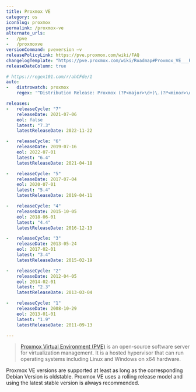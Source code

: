 ```yaml
---
title: Proxmox VE
category: os
iconSlug: proxmox
permalink: /proxmox-ve
alternate_urls:
-   /pve
-   /proxmoxve
versionCommand: pveversion –v
releasePolicyLink: https://pve.proxmox.com/wiki/FAQ
changelogTemplate: "https://pve.proxmox.com/wiki/Roadmap#Proxmox_VE___RELEASE_CYCLE__"
releaseDateColumn: true

# https://regex101.com/r/ahCFde/1
auto:
-   distrowatch: proxmox
    regex: '^Distribution Release: Proxmox (?P<major>\d+)\.(?P<minor>\d+) "Virtual Environment"$'

releases:
-   releaseCycle: "7"
    releaseDate: 2021-07-06
    eol: false
    latest: "7.3"
    latestReleaseDate: 2022-11-22

-   releaseCycle: "6"
    releaseDate: 2019-07-16
    eol: 2022-07-01
    latest: "6.4"
    latestReleaseDate: 2021-04-18

-   releaseCycle: "5"
    releaseDate: 2017-07-04
    eol: 2020-07-01
    latest: "5.4"
    latestReleaseDate: 2019-04-11

-   releaseCycle: "4"
    releaseDate: 2015-10-05
    eol: 2018-06-01
    latest: "4.4"
    latestReleaseDate: 2016-12-13

-   releaseCycle: "3"
    releaseDate: 2013-05-24
    eol: 2017-02-01
    latest: "3.4"
    latestReleaseDate: 2015-02-19

-   releaseCycle: "2"
    releaseDate: 2012-04-05
    eol: 2014-02-01
    latest: "2.3"
    latestReleaseDate: 2013-03-04

-   releaseCycle: "1"
    releaseDate: 2008-10-29
    eol: 2013-01-01
    latest: "1.9"
    latestReleaseDate: 2011-09-13

---
```


> [Proxmox Virtual Environment (PVE)](https://www.proxmox.com/en/proxmox-ve) is an open-source
> software server for virtualization management. It is a hosted hypervisor that can run operating
> systems including Linux and Windows on x64 hardware.

Proxmox VE versions are supported at least as long as the corresponding Debian Version is oldstable.
Proxmox VE uses a rolling release model and using the latest stable version is always recommended.
